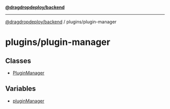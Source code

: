 [**@dragdropdeploy/backend**](../../README.md)

***

[@dragdropdeploy/backend](../../README.md) / plugins/plugin-manager

# plugins/plugin-manager

## Classes

- [PluginManager](classes/PluginManager.md)

## Variables

- [pluginManager](variables/pluginManager.md)

